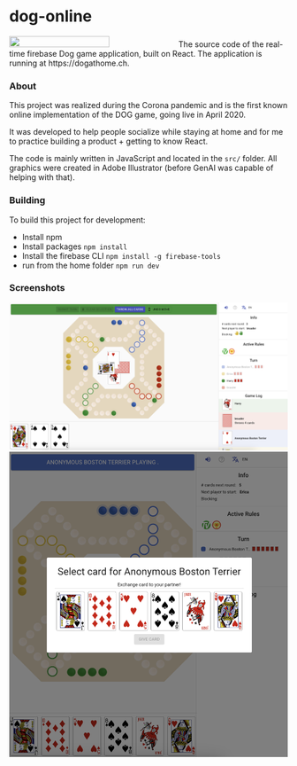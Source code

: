 # dog-online
<img src="https://user-images.githubusercontent.com/43617677/227145737-8c76f82e-2f24-4dc9-a064-6c872f70f4c9.jpg"  width="60%" height="30%">
The source code of the real-time firebase Dog game application, built on React. The application is running at https://dogathome.ch.

### About
This project was realized during the Corona pandemic and is the first known online implementation of the DOG game, going live in April 2020.

It was developed to help people socialize while staying at home and for me to practice building a product + getting to know React.

The code is mainly written in JavaScript and located in the `src/` folder. All graphics were created in Adobe Illustrator (before GenAI was capable of helping with that).

### Building
To build this project for development:
- Install npm
- Install packages `npm install`
- Install the firebase CLI `npm install -g firebase-tools`
- run from the home folder `npm run dev`


### Screenshots

![In-game Screenshot](res/ingame_screenshot.png)
![Exchange Screenshot](res/exchange_screenshot.png)

